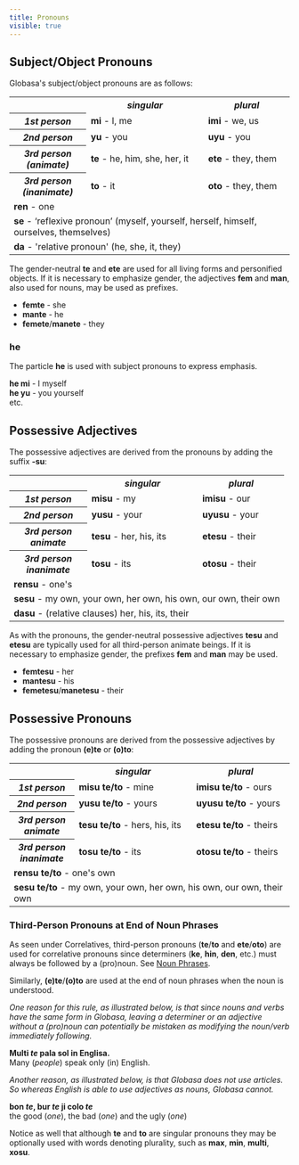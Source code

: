 ```yaml
---
title: Pronouns
visible: true
---
```


## Subject/Object Pronouns

Globasa's subject/object pronouns are as follows:

<table style="width:100%">
  <tbody><tr>
    <td></td>
    <th><b><i>singular</i></b></th>
    <th><b><i>plural</i></b></th>
  </tr>
  <tr>
    <th><b><i>1st person</i></b></th>
    <td><b>mi</b> - I, me</td>
    <td><b>imi</b> - we, us</td>
  </tr>
  <tr>
    <th><b><i>2nd person</i></b></th>
    <td><b>yu</b> - you</td>
    <td><b>uyu</b> - you</td>
  </tr>
  <tr>
  <th><b><i>3rd person<br>(animate)</i></b></th>
    <td><b>te</b> - he, him, she, her, it</td>
    <td><b>ete</b> - they, them</td>
  </tr>
  <tr>
  <th><b><i>3rd person<br>(inanimate)</i></b></th>
    <td><b>to</b> - it</td>
    <td><b>oto</b> - they, them</td>
  </tr>
  <tr>
  </tr>
  <tr>
  <td colspan="3"><b>ren</b> - one</td>
  </tr>
  <tr>
  <td colspan="3"><b>se</b> - ‘reflexive pronoun’ (myself, yourself, herself, himself, ourselves, themselves)
</td>
  </tr>
  <tr>
  <td colspan="3"><b>da</b> - 'relative pronoun' (he, she, it, they)</td>
  </tr>
</tbody></table>

The gender-neutral **te** and **ete** are used for all living forms and personified objects. If it is necessary to emphasize gender, the adjectives **fem** and **man**, also used for nouns, may be used as prefixes.

* **femte** - she
* **mante** - he
* **femete**/**manete** - they

### he

The particle **he** is used with subject pronouns to express emphasis.

**he mi** - I myself  
**he yu** - you yourself  
etc.

## Possessive Adjectives <a id="suyali_sifalexi"></a>

The possessive adjectives are derived from the pronouns by adding the suffix **-su**:

<table style="width:100%">
  <tbody><tr>
    <td></td>
    <th><b><i>singular</i></b></th>
    <th><b><i>plural</i></b></th>
  </tr>
  <tr>
    <th><b><i>1st person</i></b></th>
    <td><b>misu</b> - my</td>
    <td><b>imisu</b> - our</td>
  </tr>
  <tr>
    <th><b><i>2nd person</i></b></th>
    <td><b>yusu</b> - your</td>
    <td><b>uyusu</b> - your</td>
  </tr>
  <tr>
  <th><b><i>3rd person<br>animate</i></b></th>
    <td><b>tesu</b> - her, his, its</td>
    <td><b>etesu</b> - their</td>
  </tr>
  <tr>
  <th><b><i>3rd person<br>inanimate</i></b></th>
    <td><b>tosu</b> - its</td>
    <td><b>otosu</b> - their</td>
  </tr>
  <tr>
  </tr>
  <tr>
  <td colspan="3"><b>rensu</b> - one's</td>
  </tr>
  <tr>
  <td colspan="3"><b>sesu</b> - my own, your own, her own, his own, our own, their own
</td>
  </tr>
      <tr>
  <td colspan="3"><b>dasu</b> - (relative clauses) her, his, its, their
</td>
  </tr>
</tbody></table>

As with the pronouns, the gender-neutral possessive adjectives **tesu** and **etesu** are typically used for all third-person animate beings. If it is necessary to emphasize gender, the prefixes **fem** and **man** may be used.

* **femtesu** - her
* **mantesu** - his
* **femetesu**/**manetesu** - their

## Possessive Pronouns

The possessive pronouns are derived from the possessive adjectives by adding the pronoun **(e)te** or **(o)to**:

<table style="width:100%">
  <tbody><tr>
    <td></td>
    <th><b><i>singular</i></b></th>
    <th><b><i>plural</i></b></th>
  </tr>
  <tr>
    <th><b><i>1st person</i></b></th>
    <td><b>misu te/to</b> - mine</td>
    <td><b>imisu te/to</b> - ours</td>
  </tr>
  <tr>
    <th><b><i>2nd person</i></b></th>
    <td><b>yusu te/to</b> - yours</td>
    <td><b>uyusu te/to</b> - yours</td>
  </tr>
  <tr>
  <th><b><i>3rd person<br>animate</i></b></th>
    <td><b>tesu te/to</b> - hers, his, its</td>
    <td><b>etesu te/to</b> - theirs</td>
  </tr>
  <tr>
  <th><b><i>3rd person<br>inanimate</i></b></th>
    <td><b>tosu te/to</b> - its</td>
    <td><b>otosu te/to</b> - theirs</td>
  </tr>
  <tr>
  </tr>
  <tr>
  <td colspan="3"><b>rensu te/to</b> - one's own</td>
  </tr>
  <tr>
  <td colspan="3"><b>sesu te/to</b> - my own, your own, her own, his own, our own, their own
</td>
  </tr>
</tbody></table>

### Third-Person Pronouns at End of Noun Phrases

As seen under Correlatives, third-person pronouns (**te**/**to** and **ete**/**oto**) are used for correlative pronouns since determiners (**ke**, **hin**, **den**, etc.) must always be followed by a (pro)noun.  See [Noun Phrases](/gramati/jumlemonli-estrutur#pronamelexi_in_namelexili_jumlemon).

Similarly, **(e)te**/**(o)to** are used at the end of noun phrases when the noun is understood. 

_One reason for this rule, as illustrated below, is that since nouns and verbs have the same form in Globasa, leaving a determiner or an adjective without a (pro)noun can potentially be mistaken as modifying the noun/verb immediately following._

**Multi _te_ pala sol in Englisa.**  
Many (_people_) speak only (in) English.

_Another reason, as illustrated below, is that Globasa does not use articles. So whereas English is able to use adjectives as nouns, Globasa cannot._

**bon _te_, bur _te_ ji colo _te_**  
the good (_one_), the bad (_one_) and the ugly (_one_)

Notice as well that although **te** and **to** are singular pronouns they may be optionally used with words denoting plurality, such as **max**, **min**, **multi**, **xosu**.  